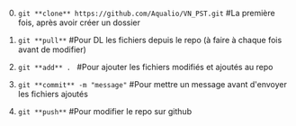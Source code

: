 0. ```git **clone** https://github.com/Aqualio/VN_PST.git``` #La première fois, après avoir créer un dossier

1. ```git **pull**```                                        #Pour DL les fichiers depuis le repo (à faire à chaque fois avant de modifier)

2. ```git **add** . ```                                      #Pour ajouter les fichiers modifiés et ajoutés au repo

3. ```git **commit** -m "message"```                         #Pour mettre un message avant d'envoyer les fichiers ajoutés

4. ```git **push**```                                        #Pour modifier le repo sur github
